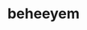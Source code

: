 ---
id: 606
title: beheeyem
types: [psychic]
image: https://raw.githubusercontent.com/PokeAPI/sprites/master/sprites/pokemon/606.png
---